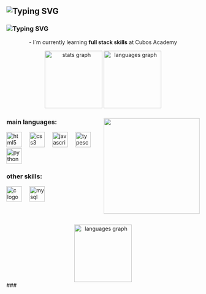 <h2 text-align="center" href="https://git.io/typing-svg"><img src="https://readme-typing-svg.demolab.com?font=JetBrains+Mono&pause=1000&color=F711E2&background=FFFFFF00&width=435&lines=igorRamonDev" alt="Typing SVG" /></h2>
<h3 href="https://git.io/typing-svg"><img src="https://readme-typing-svg.demolab.com?font=JetBrains+Mono&pause=1000&color=F711E2&background=FFFFFF00&center=true&vCenter=true&width=435&lines=Full+Stack+Dev" alt="Typing SVG" /></h3>

<p align="center">- I´m currently learning <strong>full stack skills</strong> at Cubos Academy</p>

<div align="center">
  <img src="https://github-readme-stats.vercel.app/api?username=igorramondev&hide_title=false&hide_rank=false&show_icons=true&include_all_commits=true&count_private=true&disable_animations=false&theme=github_dark&locale=en&hide_border=false" height="150" alt="stats graph"/>
  <img src="https://github-readme-stats.vercel.app/api/top-langs?username=igorramondev&locale=en&hide_title=false&layout=compact&card_width=320&langs_count=5&theme=github_dark&hide_border=false" height="150" alt="languages graph"/>
</div>

###

<img align="right" height="250" src="https://i.giphy.com/media/v1.Y2lkPTc5MGI3NjExZG1sMm1kNHVvcWV1MDB0dnlnMXdjYjR4ZDZxZ2lzanlkZTh1Mnp5cCZlcD12MV9pbnRlcm5hbF9naWZfYnlfaWQmY3Q9Zw/JqmupuTVZYaQX5s094/giphy.gif"/>

###

<div align="left">
</div>

###

<div align="left">
  <h3>main languages:</h3>
  <img src="https://cdn.jsdelivr.net/gh/devicons/devicon/icons/html5/html5-plain.svg" height="40" alt="html5 logo"  />
  <img width="12" />
  <img src="https://cdn.jsdelivr.net/gh/devicons/devicon/icons/css3/css3-plain.svg" height="40" alt="css3 logo"  />
  <img width="12" />
  <img src="https://cdn.jsdelivr.net/gh/devicons/devicon/icons/javascript/javascript-plain.svg" height="40" alt="javascript logo"  />
  <img width="12" />
  <img src="https://cdn.jsdelivr.net/gh/devicons/devicon/icons/typescript/typescript-plain.svg" height="40" alt="typescript logo"  />
  <img width="12" />
  <img src="https://cdn.jsdelivr.net/gh/devicons/devicon/icons/python/python-plain.svg" height="40" alt="python logo"  />
    <h3>other skills:</h3>
  <img src="https://cdn.jsdelivr.net/gh/devicons/devicon/icons/c/c-plain.svg" height="40" alt="c logo"  />
  <img width="12" />
  <img src="https://cdn.jsdelivr.net/gh/devicons/devicon/icons/mysql/mysql-original.svg" height="40" alt="mysql logo"  />
</div>

###

<br clear="both">
<br>
<div align="center">
  <img src="https://github-readme-streak-stats.herokuapp.com/?user=igorramondev&&theme=github_dark" height="150" alt="languages graph"/>
</div>
###

